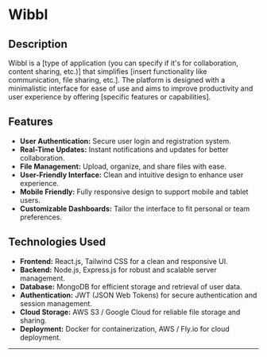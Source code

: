 # Wibbl

## Description
Wibbl is a [type of application (you can specify if it's for collaboration, content sharing, etc.)] that simplifies [insert functionality like communication, file sharing, etc.]. The platform is designed with a minimalistic interface for ease of use and aims to improve productivity and user experience by offering [specific features or capabilities].

## Features
- **User Authentication:** Secure user login and registration system.
- **Real-Time Updates:** Instant notifications and updates for better collaboration.
- **File Management:** Upload, organize, and share files with ease.
- **User-Friendly Interface:** Clean and intuitive design to enhance user experience.
- **Mobile Friendly:** Fully responsive design to support mobile and tablet users.
- **Customizable Dashboards:** Tailor the interface to fit personal or team preferences.

## Technologies Used
- **Frontend:** React.js, Tailwind CSS for a clean and responsive UI.
- **Backend:** Node.js, Express.js for robust and scalable server management.
- **Database:** MongoDB for efficient storage and retrieval of user data.
- **Authentication:** JWT (JSON Web Tokens) for secure authentication and session management.
- **Cloud Storage:** AWS S3 / Google Cloud for reliable file storage and sharing.
- **Deployment:** Docker for containerization, AWS / Fly.io for cloud deployment.

---

